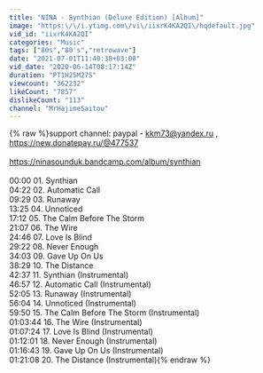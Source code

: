 ```yaml
---
title: "NINA - Synthian (Deluxe Edition) [Album]"
image: "https:\/\/i.ytimg.com\/vi\/iixrK4KA2QI\/hqdefault.jpg"
vid_id: "iixrK4KA2QI"
categories: "Music"
tags: ["80s","80's","retrowave"]
date: "2021-07-01T11:40:38+03:00"
vid_date: "2020-06-14T08:17:14Z"
duration: "PT1H25M27S"
viewcount: "362232"
likeCount: "7857"
dislikeCount: "113"
channel: "MrHajimeSaitou"
---
```

{% raw %}support channel: paypal - kkm73@yandex.ru , <a rel="nofollow" target="blank" href="https://new.donatepay.ru/@477537">https://new.donatepay.ru/@477537</a><br /><br /><a rel="nofollow" target="blank" href="https://ninasounduk.bandcamp.com/album/synthian">https://ninasounduk.bandcamp.com/album/synthian</a><br /><br />00:00 01. Synthian<br />04:22 02. Automatic Call<br />09:29 03. Runaway<br />13:25 04. Unnoticed<br />17:12 05. The Calm Before The Storm<br />21:07 06. The Wire<br />24:46 07. Love Is Blind<br />29:22 08. Never Enough<br />34:03 09. Gave Up On Us<br />38:29 10. The Distance<br />42:37 11. Synthian (Instrumental)<br />46:57 12. Automatic Call (Instrumental)<br />52:05 13. Runaway (Instrumental)<br />56:04 14. Unnoticed (Instrumental)<br />59:50 15. The Calm Before The Storm (Instrumental)<br />01:03:44 16. The Wire (Instrumental)<br />01:07:24 17. Love Is Blind (Instrumental)<br />01:12:01 18. Never Enough (Instrumental)<br />01:16:43 19. Gave Up On Us (Instrumental)<br />01:21:08 20. The Distance (Instrumental){% endraw %}
